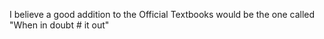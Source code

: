 I believe a good addition to the Official Textbooks would be the one called 
"When in doubt
    # it out"